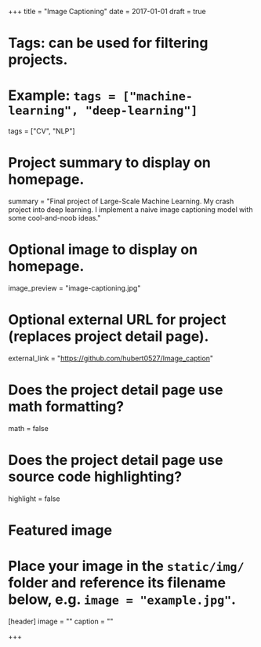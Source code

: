 +++
title = "Image Captioning"
date = 2017-01-01
draft = true

# Tags: can be used for filtering projects.
# Example: `tags = ["machine-learning", "deep-learning"]`
tags = ["CV", "NLP"]

# Project summary to display on homepage.
summary = "Final project of Large-Scale Machine Learning. My crash project into deep learning. I implement a naive image captioning model with some cool-and-noob ideas."

# Optional image to display on homepage.
image_preview = "image-captioning.jpg"

# Optional external URL for project (replaces project detail page).
external_link = "https://github.com/hubert0527/Image_caption"

# Does the project detail page use math formatting?
math = false

# Does the project detail page use source code highlighting?
highlight = false

# Featured image
# Place your image in the `static/img/` folder and reference its filename below, e.g. `image = "example.jpg"`.
[header]
image = ""
caption = ""

+++
